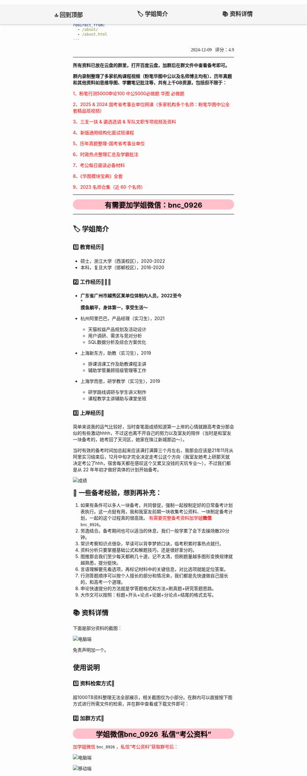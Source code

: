 ```yaml
---
permalink: /
title: "【考公资料汇总】(持续更新2028年)"
author_profile: true
redirect_from: 
  - /about/
  - /about.html
---
```


<!-- 浮动导航 -->
<div style="
  position: fixed; 
  top: 68px; 
  left: 0; 
  background-color: #f5f5f5; 
  width: 100%; 
  padding: 0px 0; 
  box-shadow: 0 2px 5px rgba(0,0,0,0.2); 
  display: flex; 
  justify-content: space-evenly; 
  align-items: center;" id="navbar">
  
  <a href="#Home" style="
    text-decoration: none; 
    font-weight: bold;
    font-size: 18px; 
    color: #333; 
    text-align: center; 
    flex: 1; 
    padding: 2px 0;" 
    onclick="setActive(this)">🔝 回到顶部</a>
  
  <a href="#about" style="
    text-decoration: none; 
    font-weight: bold;
    font-size: 18px; 
    color: #333; 
    text-align: center; 
    flex: 1; 
    padding: 2px 0;" 
    onclick="setActive(this)">🏷️ 学姐简介</a>
  
  <a href="#details" style="
    text-decoration: none; 
    font-weight: bold;
    font-size: 18px; 
    color: #333; 
    text-align: center; 
    flex: 1; 
    padding: 2px 0;" 
    onclick="setActive(this)">📚 资料详情</a>
</div>

<script>
  // 定义函数来设置点击后的激活样式
  function setActive(element) {
    // 获取导航栏内所有链接
    const links = document.querySelectorAll('#navbar a');
    // 遍历每个链接，移除激活样式
    links.forEach(link => {
      link.style.color = '#333'; // 恢复默认字体颜色
      link.style.textDecoration = 'none'; // 移除下划线
      link.style.backgroundColor = '#f5f5f5'; // 恢复默认背景颜色
    });
    // 设置当前点击链接的样式
    element.style.color = 'blue'; // 字体颜色变蓝
    element.style.textDecoration = 'underline'; // 添加下划线
    element.style.backgroundColor = '#ddd'; // 背景颜色加深
  }
</script>

<div id="Home" style="text-align: right; font-family: 'SimHei', 'Times New Roman', Times, serif; font-size: 14px;">
  2024-12-09&nbsp;&nbsp;&nbsp;评分：4.9
</div>

------

<b>所有资料已放在云盘的群里，打开百度云盘，加群后在群文件中查看备考即可。</b>

<b>群内录制整理了多家机构课程视频（粉笔华图中公以及名师博主均有）、历年真题和其他资料如思维导图、学霸笔记批注等，共有上千GB资源，包括但不限于：</b>

<span style="color: red;">1、粉笔行测5000申论100 中公5000必做题 华图 必做题</span>

<span style="color: red;">2、2025 & 2024 国考省考事业单位网课（多家机构多个名师：粉笔华图中公全套精品班视频）</span>

<span style="color: red;">3、三支一扶 & 遴选选调 & 军队文职专项视频及资料</span>

<span style="color: red;">4、新版通用结构化面试班课程</span>

<span style="color: red;">5、历年真题整理-国考省考事业单位</span>

<span style="color: red;">6、时政热点整理汇总及学霸批注</span>

<span style="color: red;">7、考公每日晨读必备材料</span>

<span style="color: red;">8、《华图模块宝典》全套</span>

<span style="color: red;">9、2023 名师合集（近 60 个名师）</span>

------

<div style="text-align: center; font-size: 22px; background-color: #FFC0CB; color: black; font-weight: bold; border-radius: 24px;">
有需要加学姐微信：bnc_0926
</div>

------


<!-- 🏷️ 学姐简介 -->
<div id="about">
  <h2>🏷️ 学姐简介</h2>
</div>

<h3>1️⃣ 教育经历🏫</h3>

* 硕士，浙江大学（西溪校区），2020-2022
* 本科，复旦大学（邯郸校区），2016-2020


<h3>2️⃣ 工作经历👩🏻‍💻</h3>

* <div style="font-weight: bold">广东省广州市越秀区某单位体制内人员，2022至今</div>
  * <div style="font-weight: bold">摸鱼躺平，身体第一，享受生活～</div>


* 杭州阿里巴巴，产品经理（实习生），2021
  * 天猫权益产品规划及活动设计
  * 用户调研、需求与竞对分析
  * SQL数据分析及综合方案优化

* 上海新东方，助教（实习生），2019
  * 排课消课工作及助教课程主讲
  * 辅助学管兼顾班级管理等工作

* 上海学而思，研学教学（实习生），2019
  * 研学路线调研与学生讲义制作
  * 课程教学主讲辅助与课堂坐班
 
<h3>3️⃣ 上岸经历💯</h3>

简单来说我的运气比较好，当时查笔面成绩知道第一上岸的心情就跟高考查分那会似的有些激动hhhh，不过这也离不开自己的努力以及室友的陪伴（当时是和室友一块备考的，她考回了天河区，她家在珠江新城那边～）。

当时有效的备考时间加总起来应该满打满算三个月左右，我那会应该是21年11月从阿里实习结束后，12月中旬才完全决定走考公这个方向（我室友她考上研那天就决定考公了hhh，宿舍每天都在感叹这个又累又没钱的天坑专业～），不过我们都是从 22 年年初才做好具体的计划开始备考。

![成绩](https://knowledgestorevip.github.io/GkStoreVIP.github.io/images/GkScore.png)


<div style="font-size: 20px; font-weight: bold">
📝 一些备考经验，想到再补充：
</div>

1. 如果有条件可以多人一块备考，共同督促，强制一起按制定好的日常备考计划表执行。这一点挺有用，我和我室友前期一块收集考公资料、一块制定备考计划，一起的这个过程真的很高效。    <span style = "color: red"> 有需要完整备考资料加学姐<span style = "font-weight: bold">微信</span> </span> `bnc_0926`。
2. 劳逸结合。备考期间也可以适当的休息，我们一般学累了会下去操场散20分钟。
3. 常识考察知识点很杂，早读可以背李梦娇口诀，临考积累时事热点就行。
4. 资料分析只要掌握基础公式和解题技巧，还是很好拿分的。
5. 图推那会我们至少每天都刷几十道，记不太清，但刷题量越多图形变换规律就越熟悉，提分挺快。
6. 言语理解要先看选项，再标记材料中的关键信息，对比选项就能定位答案。
7. 行测答题顺序可以按个人擅长的部分和情况来，我们都是先快速做自己擅长的，和高考一个道理。
8. 申论快速提分的方法就是学答题格式和方法+刷真题+研究答题思路。
9. 大作文可以按照：标题+开头+论点+论据+分论点+结尾的格式去写。


<!-- 📚 资料详情 -->
<div id="details">
  <h2>📚 资料详情</h2>
</div>

下面是部分资料的截图：

![电脑端](https://knowledgestorevip.github.io/GkStoreVIP.github.io/images/GkScore.png)

免责声明加一个。



<div id="instruct">
  <h2>使用说明</h2>
</div>

<h3>1️⃣ 资料检索方式🔎</h3>

超1000TB资料整理无法全部展示，相关截图仅为小部分。在群内可以直接按下图方式进行所需文件的检索，并在群中查看或下载文件即可：

<h3>2️⃣ 加群方式👥</h3>

<div style="text-align: center; font-size: 22px; background-color: #FFC0CB; color: black; font-weight: bold; border-radius: 24px;">
学姐微信bnc_0926&nbsp;&nbsp;私信“考公资料”
</div>

<span style="color: red;">加学姐微信</span>   `bnc_0926`   <span style="color: red;">，私信“考公资料”获取群号后：</span>

![电脑端](https://knowledgestorevip.github.io/GkStoreVIP.github.io/images/GkScore.png)

![移动端](https://knowledgestorevip.github.io/GkStoreVIP.github.io/images/GkScore.png)




